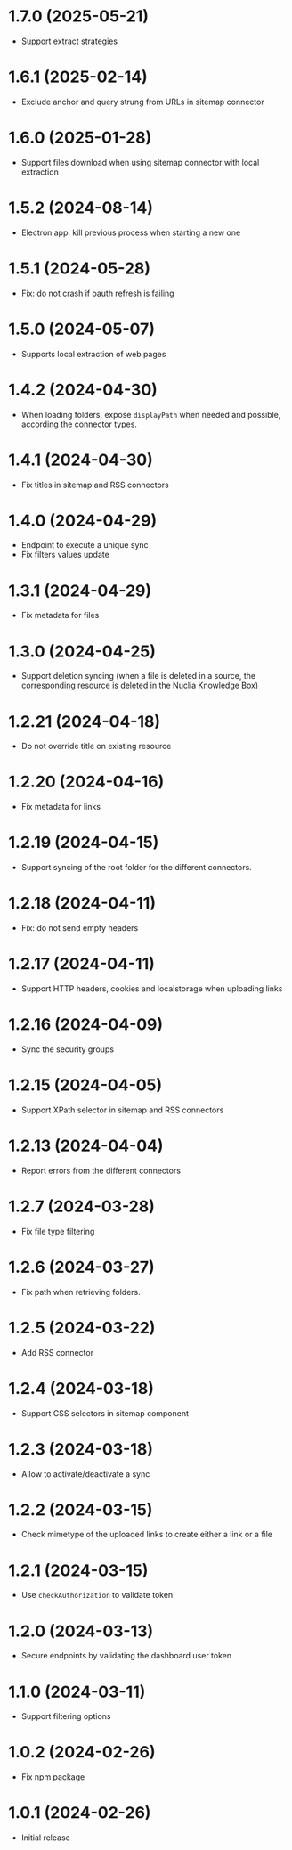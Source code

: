 # 1.7.0 (2025-05-21)

- Support extract strategies

# 1.6.1 (2025-02-14)

- Exclude anchor and query strung from URLs in sitemap connector

# 1.6.0 (2025-01-28)

- Support files download when using sitemap connector with local extraction

# 1.5.2 (2024-08-14)

- Electron app: kill previous process when starting a new one

# 1.5.1 (2024-05-28)

- Fix: do not crash if oauth refresh is failing

# 1.5.0 (2024-05-07)

- Supports local extraction of web pages

# 1.4.2 (2024-04-30)

- When loading folders, expose `displayPath` when needed and possible, according the connector types.

# 1.4.1 (2024-04-30)

- Fix titles in sitemap and RSS connectors

# 1.4.0 (2024-04-29)

- Endpoint to execute a unique sync
- Fix filters values update

# 1.3.1 (2024-04-29)

- Fix metadata for files

# 1.3.0 (2024-04-25)

- Support deletion syncing (when a file is deleted in a source, the corresponding resource is deleted in the Nuclia Knowledge Box)

# 1.2.21 (2024-04-18)

- Do not override title on existing resource

# 1.2.20 (2024-04-16)

- Fix metadata for links

# 1.2.19 (2024-04-15)

- Support syncing of the root folder for the different connectors.

# 1.2.18 (2024-04-11)

- Fix: do not send empty headers

# 1.2.17 (2024-04-11)

- Support HTTP headers, cookies and localstorage when uploading links

# 1.2.16 (2024-04-09)

- Sync the security groups

# 1.2.15 (2024-04-05)

- Support XPath selector in sitemap and RSS connectors

# 1.2.13 (2024-04-04)

- Report errors from the different connectors

# 1.2.7 (2024-03-28)

- Fix file type filtering

# 1.2.6 (2024-03-27)

- Fix path when retrieving folders.

# 1.2.5 (2024-03-22)

- Add RSS connector

# 1.2.4 (2024-03-18)

- Support CSS selectors in sitemap component

# 1.2.3 (2024-03-18)

- Allow to activate/deactivate a sync

# 1.2.2 (2024-03-15)

- Check mimetype of the uploaded links to create either a link or a file

# 1.2.1 (2024-03-15)

- Use `checkAuthorization` to validate token

# 1.2.0 (2024-03-13)

- Secure endpoints by validating the dashboard user token

# 1.1.0 (2024-03-11)

- Support filtering options

# 1.0.2 (2024-02-26)

- Fix npm package

# 1.0.1 (2024-02-26)

- Initial release
